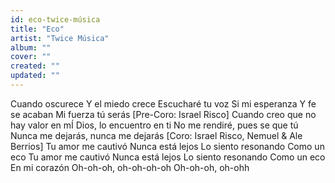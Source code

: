 ```yaml
---
id: eco-twice-música
title: "Eco"
artist: "Twice Música"
album: ""
cover: ""
created: ""
updated: ""
---
```


Cuando oscurece
Y el miedo crece
Escucharé tu voz
Si mi esperanza
Y fe se acaban
Mi fuerza tú serás
[Pre-Coro: Israel Risco]
Cuando creo que no hay valor en mÍ
Dios, lo encuentro en ti
No me rendiré, pues se que tú
Nunca me dejarás, nunca me dejarás
[Coro: Israel Risco, Nemuel & Ale Berrios]
Tu amor me cautivó
Nunca está lejos
Lo siento resonando
Como un eco
Tu amor me cautivó
Nunca está lejos
Lo siento resonando
Como un eco
En mi corazón
Oh-oh-oh, oh-oh-oh-oh
Oh-oh-oh, oh-ohh
